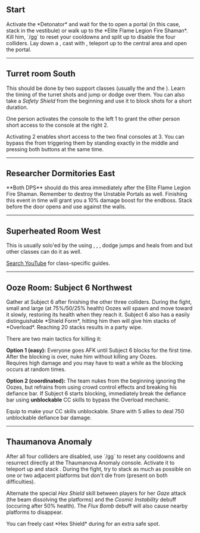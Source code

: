 ## Start
<Grid>
<Column>
Activate the *Detonator* and wait for the <Specialization name="mesmer"/> to open a portal (in this case, stack <Boon name="might"/> in the vestibule) or walk up to the *Elite Flame Legion Fire Shaman*. Kill him, `/gg` to reset your cooldowns and split up to disable the four colliders.
</Column>

<Column>
<Tips>
    <Tip specialization="chronomancer">Lay down a <Skill id="10197"/>, cast <Skill id="29578"/> with <Skill id="10200"/>, teleport up to the central area and open the portal.</Tip>
</Tips>
</Column>
</Grid>

---

## Turret room <Label>South</Label>
This should be done by two support classes (usually the <Specialization name="warrior"/> and the <Specialization name="druid"/>). Learn the timing of the turret shots and jump or dodge over them. You can also take a *Safety Shield* from the beginning and use it to block shots for a short duration.

One person activates the console to the left <Label circular>1</Label> to grant the other person short access to the console at the right <Label circular>2</Label>.

Activating <Label circular>2</Label> enables short access to the two final consoles at <Label circular>3</Label>. You can bypass the <Condition name="immobile"/> from triggering them by standing exactly in the middle and pressing both buttons at the same time.

---

## Researcher Dormitories <Label>East</Label>
<Grid>
<Column>
**Both DPS** should do this area immediately after the Elite Flame Legion Fire Shaman. Remember to destroy the Unstable Portals as well. Finishing this event in time will grant you a 10% damage boost for the endboss.
</Column>

<Column>
<Tips>
    <Tip specialization="elementalist">Stack <Boon name="might"/> before the door opens and use <Skill id="5697"/> against the walls.</Tip>
</Tips>
</Column>
</Grid>

---

## Superheated Room <Label>West</Label>
This is usually solo'ed by the <Specialization name="mesmer"/> using <Skill id="29578"/>, <Skill id="29830"/>, <Skill id="10200"/>, dodge jumps and heals from <Skill id="10213"/> and <Trait id="740"/> but other classes can do it as well.

[Search YouTube](https://www.youtube.com/results?search_query=heatroom+solo) for class-specific guides.

---

## <Boss/> Ooze Room: Subject 6 <Label>Northwest</Label>
<Grid>
<Column>
Gather at Subject 6 after finishing the other three colliders. During the fight, small and large (at 75%/50/25% health) Oozes will spawn and move toward it slowly, restoring its health when they reach it. Subject 6 also has a easily distinguishable *Shield Form*, hitting him then will give him stacks of *Overload*. Reaching 20 stacks results in a party wipe.

There are two main tactics for killing it:

**Option 1 (easy):** Everyone goes AFK until Subject 6 blocks for the first time. After the blocking is over, nuke him without killing any Oozes.    
Requires high damage and you may have to wait a while as the blocking occurs at random times.

**Option 2 (coordinated):** The team nukes from the beginning ignoring the Oozes, but refrains from using crowd control effects and breaking his defiance bar. If Subject 6 starts blocking, immediately break the defiance bar using **unblockable** CC skills to bypass the Overload mechanic.
</Column>

<Column>
<Tips>
    <Tip specialization="warrior">Equip <Skill id="14404"/> to make your CC skills unblockable.</Tip>
    <Tip specialization="thief">Share <Skill id="13132"/> with 5 allies to deal 750 unblockable defiance bar damage.</Tip>
</Tips>
</Column>
</Grid>

---

## <Boss red/> Thaumanova Anomaly
<Grid>
<Column>
After all four colliders are disabled, use `/gg` to reset any cooldowns and resurrect directly at the Thaumanova Anomaly console. Activate it to teleport up and stack <Boon name="might"/>.    
During the fight, try to stack as much as possible on one or two adjacent platforms but don't die from <Instability name="Social Awkwardness"/> (present on both difficulties).

Alternate the special *Hex Shield* skill between players for her *Gaze* attack (the beam dissolving the platforms) and the *Cosmic Instability* debuff (occuring after 50% health). The *Flux Bomb* debuff will also cause nearby platforms to disappear.
</Column>

<Column>
<Tips>
    <Tip specialization="chronomancer">You can freely cast *Hex Shield* during <Skill id="29830"/> for an extra safe spot.</Tip>
</Tips>
</Column>
</Grid>
